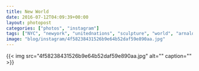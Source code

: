 ```yaml
---
title: New World
date: 2016-07-12T04:09:39+00:00
layout: photopost
categories: ["photos", "instagram"]
tags: ["NYC", "newyork", "unitednations", "sculpture", "world", "arnaldopomodoro"]
image: "blog/instagram/4f58238431526b9e64b52daf59e890aa.jpg"
---
```


{{< img src="4f58238431526b9e64b52daf59e890aa.jpg" alt="" caption="" >}}



